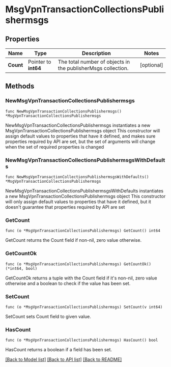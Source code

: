 # MsgVpnTransactionCollectionsPublishermsgs

## Properties

Name | Type | Description | Notes
------------ | ------------- | ------------- | -------------
**Count** | Pointer to **int64** | The total number of objects in the publisherMsgs collection. | [optional] 

## Methods

### NewMsgVpnTransactionCollectionsPublishermsgs

`func NewMsgVpnTransactionCollectionsPublishermsgs() *MsgVpnTransactionCollectionsPublishermsgs`

NewMsgVpnTransactionCollectionsPublishermsgs instantiates a new MsgVpnTransactionCollectionsPublishermsgs object
This constructor will assign default values to properties that have it defined,
and makes sure properties required by API are set, but the set of arguments
will change when the set of required properties is changed

### NewMsgVpnTransactionCollectionsPublishermsgsWithDefaults

`func NewMsgVpnTransactionCollectionsPublishermsgsWithDefaults() *MsgVpnTransactionCollectionsPublishermsgs`

NewMsgVpnTransactionCollectionsPublishermsgsWithDefaults instantiates a new MsgVpnTransactionCollectionsPublishermsgs object
This constructor will only assign default values to properties that have it defined,
but it doesn't guarantee that properties required by API are set

### GetCount

`func (o *MsgVpnTransactionCollectionsPublishermsgs) GetCount() int64`

GetCount returns the Count field if non-nil, zero value otherwise.

### GetCountOk

`func (o *MsgVpnTransactionCollectionsPublishermsgs) GetCountOk() (*int64, bool)`

GetCountOk returns a tuple with the Count field if it's non-nil, zero value otherwise
and a boolean to check if the value has been set.

### SetCount

`func (o *MsgVpnTransactionCollectionsPublishermsgs) SetCount(v int64)`

SetCount sets Count field to given value.

### HasCount

`func (o *MsgVpnTransactionCollectionsPublishermsgs) HasCount() bool`

HasCount returns a boolean if a field has been set.


[[Back to Model list]](../README.md#documentation-for-models) [[Back to API list]](../README.md#documentation-for-api-endpoints) [[Back to README]](../README.md)


